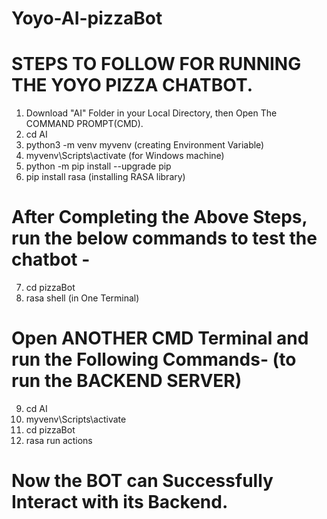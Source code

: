 # Yoyo-AI-pizzaBot

# STEPS TO FOLLOW FOR RUNNING THE YOYO PIZZA CHATBOT.

1) Download "AI" Folder in your Local Directory, then Open The COMMAND PROMPT(CMD).
2) cd AI
3) python3 -m venv myvenv      (creating Environment Variable)
4) myvenv\Scripts\activate      (for Windows machine)
5) python -m pip install --upgrade pip
6) pip install rasa         (installing RASA library) 

# After Completing the Above Steps, run the below commands to test the chatbot -

7) cd pizzaBot
8) rasa shell (in One Terminal)

# Open ANOTHER CMD Terminal and run the Following Commands-  (to run the BACKEND SERVER)

9) cd AI
10) myvenv\Scripts\activate  
11) cd pizzaBot
12) rasa run actions


# Now the BOT can Successfully Interact with its Backend.
